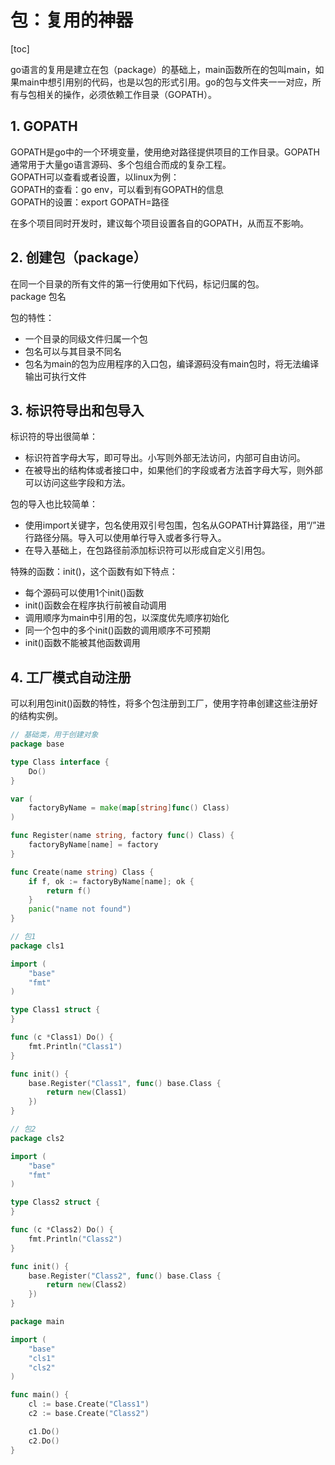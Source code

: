 # 包：复用的神器

[toc]

go语言的复用是建立在包（package）的基础上，main函数所在的包叫main，如果main中想引用别的代码，也是以包的形式引用。go的包与文件夹一一对应，所有与包相关的操作，必须依赖工作目录（GOPATH）。  

## 1. GOPATH

GOPATH是go中的一个环境变量，使用绝对路径提供项目的工作目录。GOPATH通常用于大量go语言源码、多个包组合而成的复杂工程。  
GOPATH可以查看或者设置，以linux为例：  
GOPATH的查看：go env，可以看到有GOPATH的信息  
GOPATH的设置：export GOPATH=路径  

在多个项目同时开发时，建议每个项目设置各自的GOPATH，从而互不影响。  

## 2. 创建包（package）

在同一个目录的所有文件的第一行使用如下代码，标记归属的包。  
package 包名  

包的特性：  

* 一个目录的同级文件归属一个包
* 包名可以与其目录不同名
* 包名为main的包为应用程序的入口包，编译源码没有main包时，将无法编译输出可执行文件

## 3. 标识符导出和包导入

标识符的导出很简单：  

* 标识符首字母大写，即可导出。小写则外部无法访问，内部可自由访问。
* 在被导出的结构体或者接口中，如果他们的字段或者方法首字母大写，则外部可以访问这些字段和方法。

包的导入也比较简单：  

* 使用import关键字，包名使用双引号包围，包名从GOPATH计算路径，用“/”进行路径分隔。导入可以使用单行导入或者多行导入。
* 在导入基础上，在包路径前添加标识符可以形成自定义引用包。

特殊的函数：init()，这个函数有如下特点：  

* 每个源码可以使用1个init()函数
* init()函数会在程序执行前被自动调用
* 调用顺序为main中引用的包，以深度优先顺序初始化
* 同一个包中的多个init()函数的调用顺序不可预期
* init()函数不能被其他函数调用

## 4. 工厂模式自动注册

可以利用包init()函数的特性，将多个包注册到工厂，使用字符串创建这些注册好的结构实例。  

```go
// 基础类，用于创建对象
package base

type Class interface {
    Do()
}

var (
    factoryByName = make(map[string]func() Class)
)

func Register(name string, factory func() Class) {
    factoryByName[name] = factory
}

func Create(name string) Class {
    if f, ok := factoryByName[name]; ok {
        return f()
    }
    panic("name not found")
}
```

```go
// 包1
package cls1

import (
    "base"
    "fmt"
)

type Class1 struct {
}

func (c *Class1) Do() {
    fmt.Println("Class1")
}

func init() {
    base.Register("Class1", func() base.Class {
        return new(Class1)
    })
}
```

```go
// 包2
package cls2

import (
    "base"
    "fmt"
)

type Class2 struct {
}

func (c *Class2) Do() {
    fmt.Println("Class2")
}

func init() {
    base.Register("Class2", func() base.Class {
        return new(Class2)
    })
}
```

```go
package main

import (
    "base"
    "cls1"
    "cls2"
)

func main() {
    cl := base.Create("Class1")
    c2 := base.Create("Class2")

    c1.Do()
    c2.Do()
}
```
